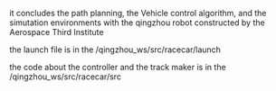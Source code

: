 it concludes the path planning, the Vehicle control algorithm, and the simutation environments with the qingzhou robot constructed by the Aerospace Third Institute

the launch file is in the /qingzhou_ws/src/racecar/launch

the code about the controller and the track maker is in the /qingzhou_ws/src/racecar/src
